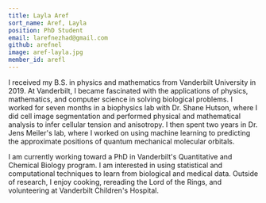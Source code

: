 ```yaml
---
title: Layla Aref
sort_name: Aref, Layla
position: PhD Student
email: larefnezhad@gmail.com
github: arefnel
image: aref-layla.jpg
member_id: arefl
---
```


I received my B.S. in physics and mathematics from Vanderbilt University in 2019. At Vanderbilt, I became fascinated with the applications of physics, mathematics, and computer science in solving biological problems. I worked for seven months in a biophysics lab with Dr. Shane Hutson, where I did cell image segmentation and performed physical and mathematical analysis to infer cellular tension and anisotropy. I then spent two years in Dr. Jens Meiler's lab, where I worked on using machine learning to predicting the approximate positions of quantum mechanical molecular orbitals.

I am currently working toward a PhD in Vanderbilt's Quantitative and Chemical Biology program. I am interested in using statistical and computational techniques to learn from biological and medical data. Outside of research, I enjoy cooking, rereading the Lord of the Rings, and volunteering at Vanderbilt Children's Hospital.
